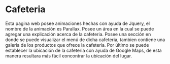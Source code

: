 # Cafeteria
Esta pagina web posee animaciones hechas con ayuda de Jquery, el nombre de la animación es Parallax. Posee un área en la cual se puede agregar una explicación acerca de la cafeteria. Posee una sección en donde se puede visualizar el menú de dicha cafeteria, tambien contiene una galeria de los productos que ofrece la cafeteria. Por último se puede establecer la ubicación de la cafeteria con ayuda de Google Maps, de esta manera resultara más fácil eoncontrar la ubicación del lugar.
